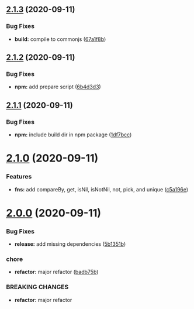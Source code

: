## [2.1.3](https://github.com/spudly/pushpop/compare/v2.1.2...v2.1.3) (2020-09-11)


### Bug Fixes

* **build:** compile to commonjs ([67a1f8b](https://github.com/spudly/pushpop/commit/67a1f8b0395002c6c5a6d08c984614919dbabbf9))

## [2.1.2](https://github.com/spudly/pushpop/compare/v2.1.1...v2.1.2) (2020-09-11)


### Bug Fixes

* **npm:** add prepare script ([6b4d3d3](https://github.com/spudly/pushpop/commit/6b4d3d30d5ca96c461c97859611efc1c7c2f94a6))

## [2.1.1](https://github.com/spudly/pushpop/compare/v2.1.0...v2.1.1) (2020-09-11)


### Bug Fixes

* **npm:** include build dir in npm package ([1df7bcc](https://github.com/spudly/pushpop/commit/1df7bcc3d9ae57e229a812f9926201e6d0fad4aa))

# [2.1.0](https://github.com/spudly/pushpop/compare/v2.0.0...v2.1.0) (2020-09-11)


### Features

* **fns:** add compareBy, get, isNil, isNotNil, not, pick, and unique ([c5a196e](https://github.com/spudly/pushpop/commit/c5a196e3e25a26395a1762010bd9d3d8b8714e36))

# [2.0.0](https://github.com/spudly/pushpop/compare/v1.0.0...v2.0.0) (2020-09-11)


### Bug Fixes

* **release:** add missing dependencies ([5b1351b](https://github.com/spudly/pushpop/commit/5b1351b7871917f1cd18652e235a97c16597d5f6))


### chore

* **refactor:** major refactor ([badb75b](https://github.com/spudly/pushpop/commit/badb75bfc09ef335a9b525aeb9b45ff560120d5a))


### BREAKING CHANGES

* **refactor:** major refactor
